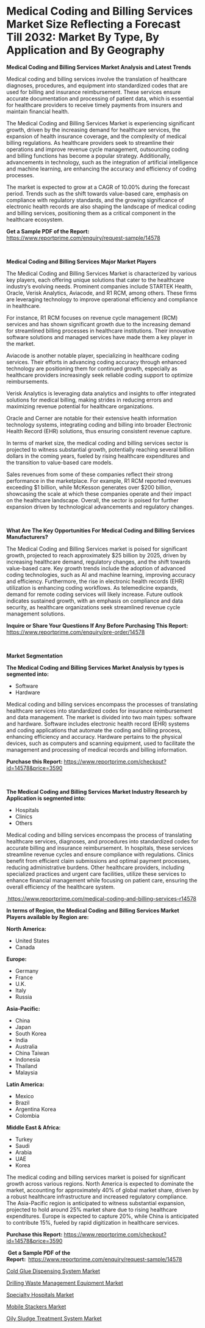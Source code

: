<p><h1>Medical Coding and Billing Services Market Size Reflecting a Forecast Till 2032: Market By Type, By Application and By Geography</h1></p><p><strong>Medical Coding and Billing Services Market Analysis and Latest Trends</strong></p>
<p><p>Medical coding and billing services involve the translation of healthcare diagnoses, procedures, and equipment into standardized codes that are used for billing and insurance reimbursement. These services ensure accurate documentation and processing of patient data, which is essential for healthcare providers to receive timely payments from insurers and maintain financial health.</p><p>The Medical Coding and Billing Services Market is experiencing significant growth, driven by the increasing demand for healthcare services, the expansion of health insurance coverage, and the complexity of medical billing regulations. As healthcare providers seek to streamline their operations and improve revenue cycle management, outsourcing coding and billing functions has become a popular strategy. Additionally, advancements in technology, such as the integration of artificial intelligence and machine learning, are enhancing the accuracy and efficiency of coding processes.</p><p>The market is expected to grow at a CAGR of 10.00% during the forecast period. Trends such as the shift towards value-based care, emphasis on compliance with regulatory standards, and the growing significance of electronic health records are also shaping the landscape of medical coding and billing services, positioning them as a critical component in the healthcare ecosystem.</p></p>
<p><strong>Get a Sample PDF of the Report:&nbsp;</strong> <a href="https://www.reportprime.com/enquiry/request-sample/14578?utm_campaign=2935&utm_medium=2&utm_source=Github&utm_content=ia&utm_term=20032025&utm_id=medical-coding-and-billing-services">https://www.reportprime.com/enquiry/request-sample/14578</a></p>
<p>&nbsp;</p>
<p><strong>Medical Coding and Billing Services Major Market Players</strong></p>
<p><p>The Medical Coding and Billing Services Market is characterized by various key players, each offering unique solutions that cater to the healthcare industry’s evolving needs. Prominent companies include STARTEK Health, Oracle, Verisk Analytics, Aviacode, and R1 RCM, among others. These firms are leveraging technology to improve operational efficiency and compliance in healthcare.</p><p>For instance, R1 RCM focuses on revenue cycle management (RCM) services and has shown significant growth due to the increasing demand for streamlined billing processes in healthcare institutions. Their innovative software solutions and managed services have made them a key player in the market.</p><p>Aviacode is another notable player, specializing in healthcare coding services. Their efforts in advancing coding accuracy through enhanced technology are positioning them for continued growth, especially as healthcare providers increasingly seek reliable coding support to optimize reimbursements.</p><p>Verisk Analytics is leveraging data analytics and insights to offer integrated solutions for medical billing, making strides in reducing errors and maximizing revenue potential for healthcare organizations.</p><p>Oracle and Cerner are notable for their extensive health information technology systems, integrating coding and billing into broader Electronic Health Record (EHR) solutions, thus ensuring consistent revenue capture.</p><p>In terms of market size, the medical coding and billing services sector is projected to witness substantial growth, potentially reaching several billion dollars in the coming years, fueled by rising healthcare expenditures and the transition to value-based care models.</p><p>Sales revenues from some of these companies reflect their strong performance in the marketplace. For example, R1 RCM reported revenues exceeding $1 billion, while McKesson generates over $200 billion, showcasing the scale at which these companies operate and their impact on the healthcare landscape. Overall, the sector is poised for further expansion driven by technological advancements and regulatory changes.</p></p>
<p>&nbsp;</p>
<p><strong>What Are The Key Opportunities For Medical Coding and Billing Services Manufacturers?</strong></p>
<p><p>The Medical Coding and Billing Services market is poised for significant growth, projected to reach approximately $25 billion by 2025, driven by increasing healthcare demand, regulatory changes, and the shift towards value-based care. Key growth trends include the adoption of advanced coding technologies, such as AI and machine learning, improving accuracy and efficiency. Furthermore, the rise in electronic health records (EHR) utilization is enhancing coding workflows. As telemedicine expands, demand for remote coding services will likely increase. Future outlook indicates sustained growth, with an emphasis on compliance and data security, as healthcare organizations seek streamlined revenue cycle management solutions.</p></p>
<p><strong>Inquire or Share Your Questions If Any Before Purchasing This Report:</strong> <a href="https://www.reportprime.com/enquiry/pre-order/14578?utm_campaign=2935&utm_medium=2&utm_source=Github&utm_content=ia&utm_term=20032025&utm_id=medical-coding-and-billing-services">https://www.reportprime.com/enquiry/pre-order/14578</a></p>
<p>&nbsp;</p>
<p><strong>Market Segmentation</strong></p>
<p><strong>The Medical Coding and Billing Services Market Analysis by types is segmented into:</strong></p>
<p><ul><li>Software</li><li>Hardware</li></ul></p>
<p><p>Medical coding and billing services encompass the processes of translating healthcare services into standardized codes for insurance reimbursement and data management. The market is divided into two main types: software and hardware. Software includes electronic health record (EHR) systems and coding applications that automate the coding and billing process, enhancing efficiency and accuracy. Hardware pertains to the physical devices, such as computers and scanning equipment, used to facilitate the management and processing of medical records and billing information.</p></p>
<p><strong>Purchase this Report:&nbsp;</strong><a href="https://www.reportprime.com/checkout?id=14578&price=3590&utm_campaign=2935&utm_medium=2&utm_source=Github&utm_content=ia&utm_term=20032025&utm_id=medical-coding-and-billing-services">https://www.reportprime.com/checkout?id=14578&price=3590</a></p>
<p>&nbsp;</p>
<p><strong>The Medical Coding and Billing Services Market Industry Research by Application is segmented into:</strong></p>
<p><ul><li>Hospitals</li><li>Clinics</li><li>Others</li></ul></p>
<p><p>Medical coding and billing services encompass the process of translating healthcare services, diagnoses, and procedures into standardized codes for accurate billing and insurance reimbursement. In hospitals, these services streamline revenue cycles and ensure compliance with regulations. Clinics benefit from efficient claim submissions and optimal payment processes, reducing administrative burdens. Other healthcare providers, including specialized practices and urgent care facilities, utilize these services to enhance financial management while focusing on patient care, ensuring the overall efficiency of the healthcare system.</p></p>
<p><a href="https://www.reportprime.com/medical-coding-and-billing-services-r14578?utm_campaign=2935&utm_medium=2&utm_source=Github&utm_content=ia&utm_term=20032025&utm_id=medical-coding-and-billing-services">&nbsp;https://www.reportprime.com/medical-coding-and-billing-services-r14578</a></p>
<p><strong>In terms of Region, the Medical Coding and Billing Services Market Players available by Region are:</strong></p>
<p>
    <p> <strong> North America: </strong>
        <ul>
            <li>United States</li>
            <li>Canada</li>
        </ul>
        </p> 
    <p> <strong> Europe: </strong>
        <ul>
            <li>Germany</li>
            <li>France</li>
            <li>U.K.</li>
            <li>Italy</li>
            <li>Russia</li>
        </ul>
        </p> 
    <p> <strong> Asia-Pacific: </strong>
        <ul>
            <li>China</li>
            <li>Japan</li>
            <li>South Korea</li>
            <li>India</li>
            <li>Australia</li>
            <li>China Taiwan</li>
            <li>Indonesia</li>
            <li>Thailand</li>
            <li>Malaysia</li>
        </ul>
        </p> 
    <p> <strong> Latin America: </strong>
        <ul>
            <li>Mexico</li>
            <li>Brazil</li>
            <li>Argentina Korea</li>
            <li>Colombia</li>
        </ul>
        </p> 
    <p> <strong> Middle East & Africa: </strong>
        <ul>
            <li>Turkey</li>
            <li>Saudi</li>
            <li>Arabia</li>
            <li>UAE</li>
            <li>Korea</li>
        </ul>
    </p>
    </p>
<p><p>The medical coding and billing services market is poised for significant growth across various regions. North America is expected to dominate the market, accounting for approximately 40% of global market share, driven by a robust healthcare infrastructure and increased regulatory compliance. The Asia-Pacific region is anticipated to witness substantial expansion, projected to hold around 25% market share due to rising healthcare expenditures. Europe is expected to capture 20%, while China is anticipated to contribute 15%, fueled by rapid digitization in healthcare services.</p></p>
<p><strong>Purchase this Report: </strong><a href="https://www.reportprime.com/checkout?id=14578&price=3590&utm_campaign=2935&utm_medium=2&utm_source=Github&utm_content=ia&utm_term=20032025&utm_id=medical-coding-and-billing-services">https://www.reportprime.com/checkout?id=14578&price=3590</a></p>
<p>&nbsp;<strong>Get a Sample PDF of the Report:&nbsp;&nbsp;</strong><a href="https://www.reportprime.com/enquiry/request-sample/14578?utm_campaign=2935&utm_medium=2&utm_source=Github&utm_content=ia&utm_term=20032025&utm_id=medical-coding-and-billing-services">https://www.reportprime.com/enquiry/request-sample/14578</a></p>
<p><strong></strong></p>
<p><p><a href="https://www.linkedin.com/pulse/cold-glue-dispensing-system-market-forecast-2025-2032-pktif?utm_campaign=2935&utm_medium=2&utm_source=Github&utm_content=ia&utm_term=20032025&utm_id=medical-coding-and-billing-services">Cold Glue Dispensing System Market</a></p><p><a href="https://www.linkedin.com/pulse/global-drilling-waste-management-equipment-market-product-types-iiaqf?utm_campaign=2935&utm_medium=2&utm_source=Github&utm_content=ia&utm_term=20032025&utm_id=medical-coding-and-billing-services">Drilling Waste Management Equipment Market</a></p><p><a href="https://github.com/birbamanan03/Market-Research-Report-List-1/blob/main/specialty-hospitals-market.md?utm_campaign=2935&utm_medium=2&utm_source=Github&utm_content=ia&utm_term=20032025&utm_id=medical-coding-and-billing-services">Specialty Hospitals Market</a></p><p><a href="https://www.linkedin.com/pulse/mobile-stackers-industry-research-report-global-analysis-size-rvsef?utm_campaign=2935&utm_medium=2&utm_source=Github&utm_content=ia&utm_term=20032025&utm_id=medical-coding-and-billing-services">Mobile Stackers Market</a></p><p><a href="https://www.linkedin.com/pulse/projected-market-expansion-oily-sludge-treatment-system-eu1hf?utm_campaign=2935&utm_medium=2&utm_source=Github&utm_content=ia&utm_term=20032025&utm_id=medical-coding-and-billing-services">Oily Sludge Treatment System Market</a></p></p>